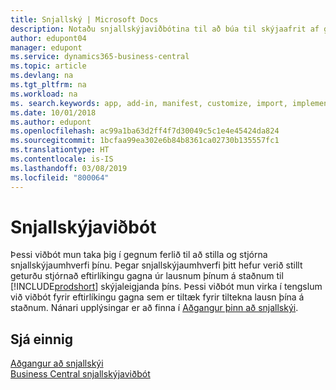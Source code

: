 ```yaml
---
title: Snjallský | Microsoft Docs
description: Notaðu snjallskýjaviðbótina til að búa til skýjaafrit af gögnum þínum svo þú hafir tengst snjallskýi.
author: edupont04
manager: edupont
ms.service: dynamics365-business-central
ms.topic: article
ms.devlang: na
ms.tgt_pltfrm: na
ms.workload: na
ms. search.keywords: app, add-in, manifest, customize, import, implement
ms.date: 10/01/2018
ms.author: edupont
ms.openlocfilehash: ac99a1ba63d2ff4f7d30049c5c1e4e45424da824
ms.sourcegitcommit: 1bcfaa99ea302e6b84b8361ca02730b135557fc1
ms.translationtype: HT
ms.contentlocale: is-IS
ms.lasthandoff: 03/08/2019
ms.locfileid: "800064"
---
```

# <a name="intelligent-cloud-base-extension"></a>Snjallskýjaviðbót

Þessi viðbót mun taka þig í gegnum ferlið til að stilla og stjórna snjallskýjaumhverfi þínu. Þegar snjallskýjaumhverfi þitt hefur verið stillt geturðu stjórnað eftirlíkingu gagna úr lausnum þínum á staðnum til [!INCLUDE[prodshort](includes/prodshort.md)] skýjaleigjanda þíns. Þessi viðbót mun virka í tengslum við viðbót fyrir eftirlíkingu gagna sem er tiltæk fyrir tiltekna lausn þína á staðnum. Nánari upplýsingar er að finna í [Aðgangur þinn að snjallskýi](about-intelligent-cloud.md).  

## <a name="see-also"></a>Sjá einnig

[Aðgangur að snjallskýi](about-intelligent-cloud.md)  
[Business Central snjallskýjaviðbót](ui-extensions-data-replication.md)  
